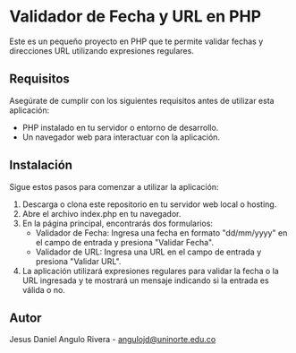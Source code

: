 # Validador de Fecha y URL en PHP
Este es un pequeño proyecto en PHP que te permite validar fechas y direcciones URL utilizando expresiones regulares.

## Requisitos
Asegúrate de cumplir con los siguientes requisitos antes de utilizar esta aplicación:
- PHP instalado en tu servidor o entorno de desarrollo.
- Un navegador web para interactuar con la aplicación.

## Instalación
Sigue estos pasos para comenzar a utilizar la aplicación:
1. Descarga o clona este repositorio en tu servidor web local o hosting.
2. Abre el archivo index.php en tu navegador.
3. En la página principal, encontrarás dos formularios:
   - Validador de Fecha: Ingresa una fecha en formato "dd/mm/yyyy" en el campo de entrada y presiona "Validar Fecha".
   - Validador de URL: Ingresa una URL en el campo de entrada y presiona "Validar URL".
4. La aplicación utilizará expresiones regulares para validar la fecha o la URL ingresada y te mostrará un mensaje indicando si la entrada es válida o no.

## Autor
Jesus Daniel Angulo Rivera - angulojd@uninorte.edu.co



